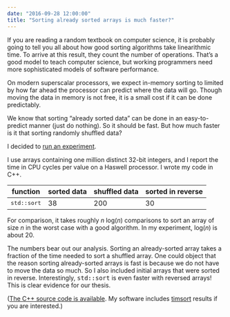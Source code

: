 ```yaml
---
date: "2016-09-28 12:00:00"
title: "Sorting already sorted arrays is much faster?"
---
```




If you are reading a random textbook on computer science, it is probably going to tell you all about how good sorting algorithms take linearithmic time. To arrive at this result, they count the number of operations. That&rsquo;s a good model to teach computer science, but working programmers need more sophisticated models of software performance.

On modern superscalar processors, we expect in-memory sorting to limited by how far ahead the processor can predict where the data will go. Though moving the data in memory is not free, it is a small cost if it can be done predictably.

We know that sorting &ldquo;already sorted data&rdquo; can be done in an easy-to-predict manner (just do nothing). So it should be fast. But how much faster is it that sorting randomly shuffled data?

I decided to [run an experiment](https://github.com/lemire/Code-used-on-Daniel-Lemire-s-blog/tree/master/2016/09/28).

I use arrays containing one million distinct 32-bit integers, and I report the time in CPU cycles per value on a Haswell processor. I wrote my code in C++.

function                 |sorted data              |shuffled data            |sorted in reverse        |
-------------------------|-------------------------|-------------------------|-------------------------|
<tt>std::sort</tt>       |38                       |200                      |30                       |


For comparison, it takes roughly _n_ log(<em>n</em>) comparisons to sort an array of size _n_ in the worst case with a good algorithm. In my experiment, log(<em>n</em>) is about 20.

The numbers bear out our analysis. Sorting an already-sorted array takes a fraction of the time needed to sort a shuffled array. One could object that the reason sorting already-sorted arrays is fast is because we do not have to move the data so much. So I also included initial arrays that were sorted in reverse. Interestingly, <tt>std::sort</tt> is even faster with reversed arrays! This is clear evidence for our thesis.

([The C++ source code is available](https://github.com/lemire/Code-used-on-Daniel-Lemire-s-blog/tree/master/2016/09/28). My software includes [timsort](https://en.wikipedia.org/wiki/Timsort) results if you are interested.)

